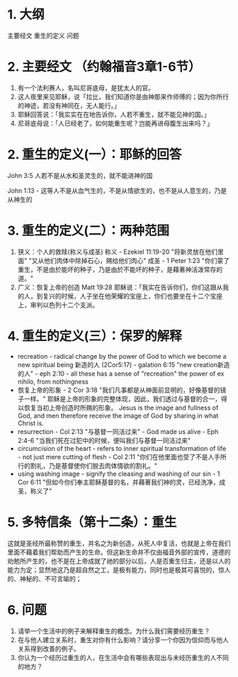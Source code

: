 # 1. 大纲
主要经文
重生的定义
问题

# 2. 主要经文 （约翰福音3章1-6节）

1. 有一个法利赛人，名叫尼哥底母，是犹太人的官。
2. 这人夜里来见耶稣，说「拉比，我们知道你是由神那来作师傅的；因为你所行的神迹，若没有神同在，无人能行。」
3. 耶稣回答说：「我实实在在地告诉你，人若不重生，就不能见神的国。」
4. 尼哥底母说：「人已经老了，如何能重生呢？岂能再进母腹生出来吗？」
<!-- 5. 耶稣说：「我实实在在的告诉你，人若不是从水和圣灵生的，就不能进神的国。
6. 从肉身生的就是肉身；从灵生的就是灵。 -->

# 2. 重生的定义(一）：耶稣的回答
John 3:5 人若不是从水和圣灵生的，就不能进神的国

John 1:13 - 这等人不是从血气生的，不是从情欲生的，也不是从人意生的，乃是从神生的

# 3. 重生的定义(二）：两种范围

1. 狭义：个人的救赎(称义与成圣)
称义 - Ezekiel 11:19-20 "将新灵放在他们里面" "又从他们肉体中除掉石心，赐给他们肉心" 
成圣 - 1 Peter 1:23 "你们蒙了重生，不是由於能坏的种子，乃是由於不能坏的种子，是藉著神活泼常存的道。"
2. 广义：恢复上帝的创造
Matt 19:28
耶稣说：「我实在告诉你们，你们这跟从我的人，到复兴的时候，人子坐在他荣耀的宝座上，你们也要坐在十二个宝座上，审判以色列十二个支派。

# 4. 重生的定义(三）：保罗的解释

- recreation - radical change by the power of God to which we become a new spiritual being 新造的人 (2Cor5:17) - galation 6:15 "new creation新造的人" - eph 2:10 - all these has a sense of "recreation" the power of ex nihilo, from nothingness
- 恢复上帝的形象 - 2 Cor 3:18 "我们凡事都是从神面前显明的，好像基督的镜子一样。"
耶稣是上帝的形象的完整体现，因此，我们透过与基督的合一，得以恢复当初上帝创造时所赐的形象。
Jesus is the image and fullness of God, and men therefore receive the image of God by sharing in what Christ is.
- resurrection - Col 2:13 "与基督一同活过来" - God made us alive - Eph 2:4-6 "当我们死在过犯中的时候，便叫我们与基督一同活过来"
- circumcision of the heart - refers to inner spiritual transformation of life - not just mere cutting of flesh - Col 2:11 "你们在他里面也受了不是人手所行的割礼，乃是基督使你们脱去肉体情欲的割礼。"
- using washing image - signify the cleasing and washing of our sin - 1 Cor 6:11 "但如今你们奉主耶稣基督的名，并藉著我们神的灵，已经洗净，成圣，称义了"


# 5. 多特信条（第十二条）：重生
这就是圣经所最称赞的重生，并名之为新创造，从死人中复活，也就是上帝在我们里面不藉着我们帮助而产生的生命。但这新生命并不仅由福音外部的宣传，道德的劝勉所产生的，也不是在上帝成就了祂的部分以后，人是否重生归主，还是以人的能力为定；显然地这乃是超自然之工，是极有能力，同时也是极其可喜悦的，惊人的、神秘的、不可言喻的；

# 6. 问题
1. 请举一个生活中的例子来解释重生的概念。为什么我们需要经历重生？
2. 在与他人建立关系时，重生对你有什么影响？请分享一个你因为信仰而与他人关系得到改善的例子。
3. 你认为一个经历过重生的人，在生活中会有哪些表现出与未经历重生的人不同的地方？